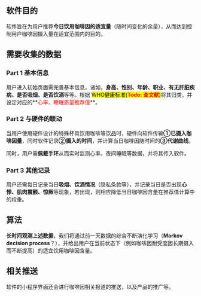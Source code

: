 ## 软件目的

软件旨在为用户推荐**今日饮用咖啡因的适宜量**（随时间变化的余量），从而达到控制用户咖啡因摄入量在适宜范围内的目的。

 

## 需要收集的数据

### Part 1 基本信息

用户进入初始页面需完善基本信息，诸如，**身高、性别、年龄、职业、有无肝脏疾病、是否吸烟、是否饮酒**等等。根据 <mark>WHO健康标准(<font color=red>**Todo: 查文献**</font>)</mark>将其归类，并设定对应的**<font color=red>心率、睡眠质量推荐值</font>**。



### Part 2 与硬件的联动

当用户使用硬件设计的特殊杯具饮用咖啡等饮品时，硬件向软件传输**①已摄入咖啡因量**，同时软件记录**②摄入的时间**，并计算当日咖啡因随时间的**③代谢曲线**。

 

同时，用户需**佩戴手环**从而实时监测心率，夜间睡眠等数据，并将其传入软件。



### Part 3 其他记录

用户还需每日记录当日**吸烟、饮酒情况**（隐私条款等），并记录当日是否出现**心悸、肌肉震颤、惊厥**等现象，若出现，则相应降低当日咖啡因含量在推荐值计算中的权重。

 

## 算法

**长时间观测上述数据**，我们将通过前一天数据的综合不断演化学习（**Markov decision process**？），并给出用户在当前状态下（例如咖啡因耐受度因长期摄入而不断提高）的适宜饮用咖啡因含量。

 

## 相关推送

软件的小程序界面还会进行咖啡因相关报道的推送，以及产品的推广等。
